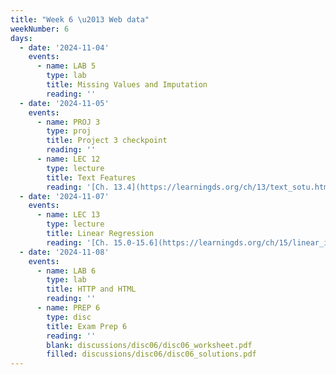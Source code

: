 ```yaml
---
title: "Week 6 \u2013 Web data"
weekNumber: 6
days:
  - date: '2024-11-04'
    events:
      - name: LAB 5
        type: lab
        title: Missing Values and Imputation
        reading: ''
  - date: '2024-11-05'
    events:
      - name: PROJ 3
        type: proj
        title: Project 3 checkpoint
        reading: ''
      - name: LEC 12
        type: lecture
        title: Text Features
        reading: '[Ch. 13.4](https://learningds.org/ch/13/text_sotu.html)'
  - date: '2024-11-07'
    events:
      - name: LEC 13
        type: lecture
        title: Linear Regression
        reading: '[Ch. 15.0-15.6](https://learningds.org/ch/15/linear_intro.html)'
  - date: '2024-11-08'
    events:
      - name: LAB 6
        type: lab
        title: HTTP and HTML
        reading: ''
      - name: PREP 6
        type: disc
        title: Exam Prep 6
        reading: ''
        blank: discussions/disc06/disc06_worksheet.pdf
        filled: discussions/disc06/disc06_solutions.pdf
---
```

